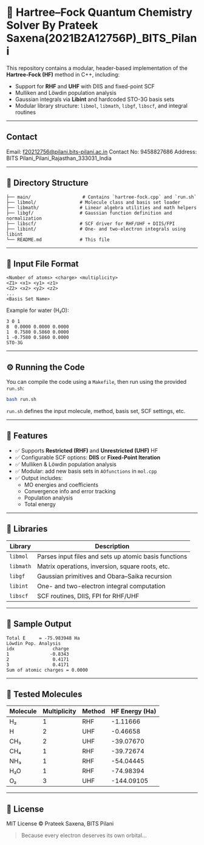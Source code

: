 
# 🧪 Hartree–Fock Quantum Chemistry Solver By Prateek Saxena(2021B2A12756P)_BITS_Pilani

This repository contains a modular, header-based implementation of the **Hartree-Fock (HF)** method in C++, including:
- Support for **RHF** and **UHF** with DIIS and fixed-point SCF
- Mulliken and Löwdin population analysis
- Gaussian integrals via **Libint** and hardcoded STO-3G basis sets
- Modular library structure: `libmol`, `libmath`, `libgf`, `libscf`, and integral routines

---

## Contact
Email: f20212756@pilani.bits-pilani.ac.in
Contact No: 9458827686
Address: BITS Pilani_Pilani_Rajasthan_333031_India

---

## 📁 Directory Structure

```
├── main/                   # Contains `hartree-fock.cpp` and `run.sh`
├── libmol/                # Molecule class and basis set loader
├── libmath/               # Linear algebra utilities and math helpers
├── libgf/                 # Gaussian function definition and normalization
├── libscf/                # SCF driver for RHF/UHF + DIIS/FPI
├── libint/                # One- and two-electron integrals using libint
└── README.md              # This file
```

---

## 🧪 Input File Format

```
<Number of atoms> <charge> <multiplicity>
<Z1> <x1> <y1> <z1>
<Z2> <x2> <y2> <z2>
...
<Basis Set Name>
```

Example for water (H₂O):
```
3 0 1
8  0.0000 0.0000 0.0000
1  0.7580 0.5860 0.0000
1 -0.7580 0.5860 0.0000
STO-3G
```

---

## ⚙️ Running the Code

You can compile the code using a `Makefile`, then run using the provided `run.sh`:

```bash
bash run.sh
```

`run.sh` defines the input molecule, method, basis set, SCF settings, etc.

---

## 🚀 Features

- ✅ Supports **Restricted (RHF)** and **Unrestricted (UHF)** HF
- ✅ Configurable SCF options: **DIIS** or **Fixed-Point Iteration**
- ✅ Mulliken & Löwdin population analysis
- ✅ Modular: add new basis sets in `AOfunctions` in `mol.cpp`
- ✅ Output includes:
  - MO energies and coefficients
  - Convergence info and error tracking
  - Population analysis
  - Total energy

---

## 🧠 Libraries

| Library   | Description                                           |
|-----------|-------------------------------------------------------|
| `libmol`  | Parses input files and sets up atomic basis functions |
| `libmath` | Matrix operations, inversion, square roots, etc.     |
| `libgf`   | Gaussian primitives and Obara–Saika recursion         |
| `libint`  | One- and two-electron integral computation            |
| `libscf`  | SCF routines, DIIS, FPI for RHF/UHF                   |

---

## 📌 Sample Output

```
Total E     = -75.983948 Ha
Löwdin Pop. Analysis
idx              charge
1               -0.8343
2                0.4171
3                0.4171
Sum of atomic charges = 0.0000
```

---

## 🧪 Tested Molecules

| Molecule | Multiplicity | Method | HF Energy (Ha) |
|----------|---------------|--------|----------------|
| H₂       | 1             | RHF    | -1.11666       |
| H        | 2             | UHF    | -0.46658       |
| CH₃      | 2             | UHF    | -39.07670      |
| CH₄      | 1             | RHF    | -39.72674      |
| NH₃      | 1             | RHF    | -54.04445      |
| H₂O      | 1             | RHF    | -74.98394      |
| O₂       | 3             | UHF    | -144.09105     |

---

## 📜 License

MIT License © Prateek Saxena, BITS Pilani

> Because every electron deserves its own orbital...
